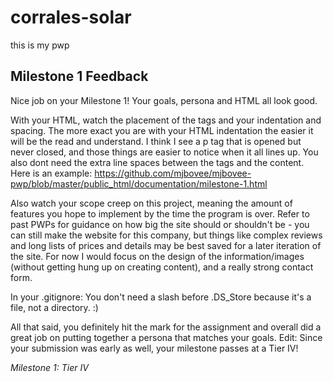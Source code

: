 # corrales-solar
this is my pwp

## Milestone 1 Feedback
Nice job on your Milestone 1! Your goals, persona and HTML all look good.

With your HTML, watch the placement of the tags and your indentation and spacing. The more exact you are with your HTML indentation the easier it will be the read and understand. I think I see a p tag that is opened but never closed, and those things are easier to notice when it all lines up. You also dont need the extra line spaces between the tags and the content. Here is an example: https://github.com/mjbovee/mjbovee-pwp/blob/master/public_html/documentation/milestone-1.html

Also watch your scope creep on this project, meaning the amount of features you hope to implement by the time the program is over. Refer to past PWPs for guidance on how big the site should or shouldn't be - you can still make the website for this company, but things like complex reviews and long lists of prices and details may be best saved for a later iteration of the site. For now I would focus on the design of the information/images (without getting hung up on creating content), and a really strong contact form.

In your .gitignore: You don't need a slash before .DS_Store because it's a file, not a directory. :)

All that said, you definitely hit the mark for the assignment and overall did a great job on putting together a persona that matches your goals. Edit: Since your submission was early as well, your milestone passes at a Tier IV!

*Milestone 1: Tier IV*
